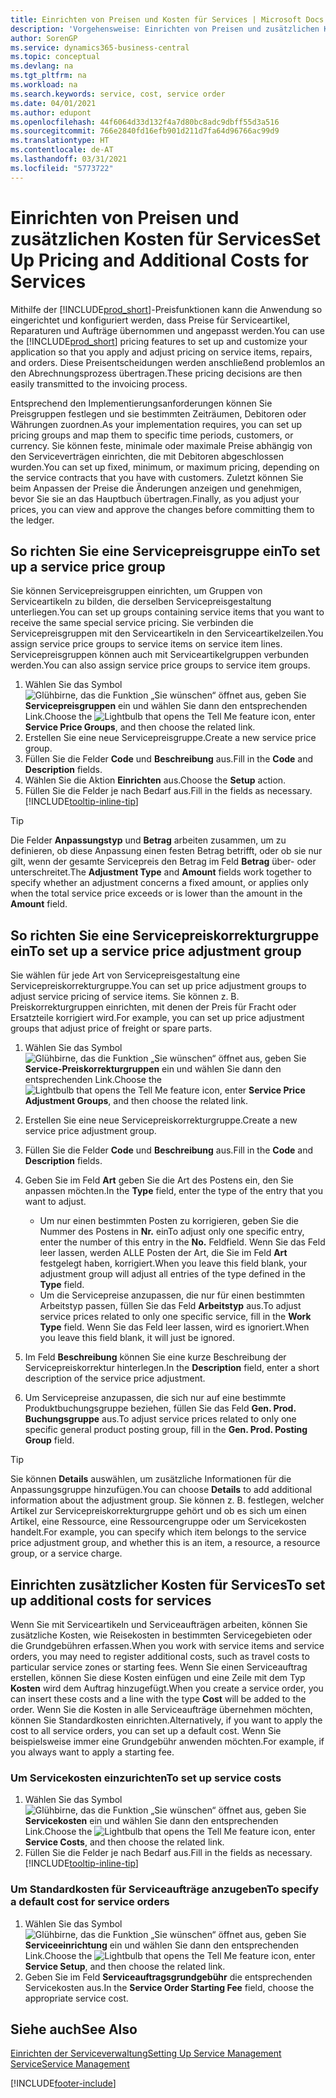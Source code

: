 ```yaml
---
title: Einrichten von Preisen und Kosten für Services | Microsoft Docs
description: 'Vorgehensweise: Einrichten von Preisen und zusätzlichen Kosten für Services.'
author: SorenGP
ms.service: dynamics365-business-central
ms.topic: conceptual
ms.devlang: na
ms.tgt_pltfrm: na
ms.workload: na
ms.search.keywords: service, cost, service order
ms.date: 04/01/2021
ms.author: edupont
ms.openlocfilehash: 44f6064d33d132f4a7d80bc8adc9dbff55d3a516
ms.sourcegitcommit: 766e2840fd16efb901d211d7fa64d96766ac99d9
ms.translationtype: HT
ms.contentlocale: de-AT
ms.lasthandoff: 03/31/2021
ms.locfileid: "5773722"
---
```

# <a name="set-up-pricing-and-additional-costs-for-services"></a><span data-ttu-id="b4225-103">Einrichten von Preisen und zusätzlichen Kosten für Services</span><span class="sxs-lookup"><span data-stu-id="b4225-103">Set Up Pricing and Additional Costs for Services</span></span>
<span data-ttu-id="b4225-104">Mithilfe der [!INCLUDE[prod_short](includes/prod_short.md)]-Preisfunktionen kann die Anwendung so eingerichtet und konfiguriert werden, dass Preise für Serviceartikel, Reparaturen und Aufträge übernommen und angepasst werden.</span><span class="sxs-lookup"><span data-stu-id="b4225-104">You can use the [!INCLUDE[prod_short](includes/prod_short.md)] pricing features to set up and customize your application so that you apply and adjust pricing on service items, repairs, and orders.</span></span> <span data-ttu-id="b4225-105">Diese Preisentscheidungen werden anschließend problemlos an den Abrechnungsprozess übertragen.</span><span class="sxs-lookup"><span data-stu-id="b4225-105">These pricing decisions are then easily transmitted to the invoicing process.</span></span>  
  
<span data-ttu-id="b4225-106">Entsprechend den Implementierungsanforderungen können Sie Preisgruppen festlegen und sie bestimmten Zeiträumen, Debitoren oder Währungen zuordnen.</span><span class="sxs-lookup"><span data-stu-id="b4225-106">As your implementation requires, you can set up pricing groups and map them to specific time periods, customers, or currency.</span></span> <span data-ttu-id="b4225-107">Sie können feste, minimale oder maximale Preise abhängig von den Serviceverträgen einrichten, die mit Debitoren abgeschlossen wurden.</span><span class="sxs-lookup"><span data-stu-id="b4225-107">You can set up fixed, minimum, or maximum pricing, depending on the service contracts that you have with customers.</span></span> <span data-ttu-id="b4225-108">Zuletzt können Sie beim Anpassen der Preise die Änderungen anzeigen und genehmigen, bevor Sie sie an das Hauptbuch übertragen.</span><span class="sxs-lookup"><span data-stu-id="b4225-108">Finally, as you adjust your prices, you can view and approve the changes before committing them to the ledger.</span></span>  

## <a name="to-set-up-a-service-price-group"></a><span data-ttu-id="b4225-109">So richten Sie eine Servicepreisgruppe ein</span><span class="sxs-lookup"><span data-stu-id="b4225-109">To set up a service price group</span></span>
<span data-ttu-id="b4225-110">Sie können Servicepreisgruppen einrichten, um Gruppen von Serviceartikeln zu bilden, die derselben Servicepreisgestaltung unterliegen.</span><span class="sxs-lookup"><span data-stu-id="b4225-110">You can set up groups containing service items that you want to receive the same special service pricing.</span></span> <span data-ttu-id="b4225-111">Sie verbinden die Servicepreisgruppen mit den Serviceartikeln in den Serviceartikelzeilen.</span><span class="sxs-lookup"><span data-stu-id="b4225-111">You assign service price groups to service items on service item lines.</span></span> <span data-ttu-id="b4225-112">Servicepreisgruppen können auch mit Serviceartikelgruppen verbunden werden.</span><span class="sxs-lookup"><span data-stu-id="b4225-112">You can also assign service price groups to service item groups.</span></span>  

1. <span data-ttu-id="b4225-113">Wählen Sie das Symbol ![Glühbirne, das die Funktion „Sie wünschen“ öffnet](media/ui-search/search_small.png "Tell Me-Funktion") aus, geben Sie **Servicepreisgruppen** ein und wählen Sie dann den entsprechenden Link.</span><span class="sxs-lookup"><span data-stu-id="b4225-113">Choose the ![Lightbulb that opens the Tell Me feature](media/ui-search/search_small.png "Tell me what you want to do") icon, enter **Service Price Groups**, and then choose the related link.</span></span>  
2. <span data-ttu-id="b4225-114">Erstellen Sie eine neue Servicepreisgruppe.</span><span class="sxs-lookup"><span data-stu-id="b4225-114">Create a new service price group.</span></span>  
3. <span data-ttu-id="b4225-115">Füllen Sie die Felder **Code** und **Beschreibung** aus.</span><span class="sxs-lookup"><span data-stu-id="b4225-115">Fill in the **Code** and **Description** fields.</span></span>  
4. <span data-ttu-id="b4225-116">Wählen Sie die Aktion **Einrichten** aus.</span><span class="sxs-lookup"><span data-stu-id="b4225-116">Choose the **Setup** action.</span></span>  
2. <span data-ttu-id="b4225-117">Füllen Sie die Felder je nach Bedarf aus.</span><span class="sxs-lookup"><span data-stu-id="b4225-117">Fill in the fields as necessary.</span></span> [!INCLUDE[tooltip-inline-tip](includes/tooltip-inline-tip_md.md)]  

 > [!Tip]
 > <span data-ttu-id="b4225-118">Die Felder **Anpassungstyp** und **Betrag** arbeiten zusammen, um zu definieren, ob diese Anpassung einen festen Betrag betrifft, oder ob sie nur gilt, wenn der gesamte Servicepreis den Betrag im Feld **Betrag** über- oder unterschreitet.</span><span class="sxs-lookup"><span data-stu-id="b4225-118">The **Adjustment Type** and **Amount** fields work together to specify whether an adjustment concerns a fixed amount, or applies only when the total service price exceeds or is lower than the amount in the **Amount** field.</span></span>  

## <a name="to-set-up-a-service-price-adjustment-group"></a><span data-ttu-id="b4225-119">So richten Sie eine Servicepreiskorrekturgruppe ein</span><span class="sxs-lookup"><span data-stu-id="b4225-119">To set up a service price adjustment group</span></span>  
<span data-ttu-id="b4225-120">Sie wählen für jede Art von Servicepreisgestaltung eine Servicepreiskorrekturgruppe.</span><span class="sxs-lookup"><span data-stu-id="b4225-120">You can set up price adjustment groups to adjust service pricing of service items.</span></span> <span data-ttu-id="b4225-121">Sie können z. B. Preiskorrekturgruppen einrichten, mit denen der Preis für Fracht oder Ersatzteile korrigiert wird.</span><span class="sxs-lookup"><span data-stu-id="b4225-121">For example, you can set up price adjustment groups that adjust price of freight or spare parts.</span></span>  
  
1. <span data-ttu-id="b4225-122">Wählen Sie das Symbol ![Glühbirne, das die Funktion „Sie wünschen“ öffnet](media/ui-search/search_small.png "Tell Me-Funktion") aus, geben Sie **Service-Preiskorrekturgruppen** ein und wählen Sie dann den entsprechenden Link.</span><span class="sxs-lookup"><span data-stu-id="b4225-122">Choose the ![Lightbulb that opens the Tell Me feature](media/ui-search/search_small.png "Tell me what you want to do") icon, enter **Service Price Adjustment Groups**, and then choose the related link.</span></span>  
2. <span data-ttu-id="b4225-123">Erstellen Sie eine neue Servicepreiskorrekturgruppe.</span><span class="sxs-lookup"><span data-stu-id="b4225-123">Create a new service price adjustment group.</span></span>  
3. <span data-ttu-id="b4225-124">Füllen Sie die Felder **Code** und **Beschreibung** aus.</span><span class="sxs-lookup"><span data-stu-id="b4225-124">Fill in the **Code** and **Description** fields.</span></span>  
4. <span data-ttu-id="b4225-125">Geben Sie im Feld **Art** geben Sie die Art des Postens ein, den Sie anpassen möchten.</span><span class="sxs-lookup"><span data-stu-id="b4225-125">In the **Type** field, enter the type of the entry that you want to adjust.</span></span>  
  
    * <span data-ttu-id="b4225-126">Um nur einen bestimmten Posten zu korrigieren, geben Sie die Nummer des Postens in **Nr.** ein</span><span class="sxs-lookup"><span data-stu-id="b4225-126">To adjust only one specific entry, enter the number of this entry in the **No.**</span></span> <span data-ttu-id="b4225-127">Feld</span><span class="sxs-lookup"><span data-stu-id="b4225-127">field.</span></span> <span data-ttu-id="b4225-128">Wenn Sie das Feld leer lassen, werden ALLE Posten der Art, die Sie im Feld **Art** festgelegt haben, korrigiert.</span><span class="sxs-lookup"><span data-stu-id="b4225-128">When you leave this field blank, your adjustment group will adjust all entries of the type defined in the **Type** field.</span></span>  
    * <span data-ttu-id="b4225-129">Um die Servicepreise anzupassen, die nur für einen bestimmten Arbeitstyp passen, füllen Sie das Feld **Arbeitstyp** aus.</span><span class="sxs-lookup"><span data-stu-id="b4225-129">To adjust service prices related to only one specific service, fill in the **Work Type** field.</span></span> <span data-ttu-id="b4225-130">Wenn Sie das Feld leer lassen, wird es ignoriert.</span><span class="sxs-lookup"><span data-stu-id="b4225-130">When you leave this field blank, it will just be ignored.</span></span>  
  
5. <span data-ttu-id="b4225-131">Im Feld **Beschreibung** können Sie eine kurze Beschreibung der Servicepreiskorrektur hinterlegen.</span><span class="sxs-lookup"><span data-stu-id="b4225-131">In the **Description** field, enter a short description of the service price adjustment.</span></span>  
6. <span data-ttu-id="b4225-132">Um Servicepreise anzupassen, die sich nur auf eine bestimmte Produktbuchungsgruppe beziehen, füllen Sie das Feld **Gen. Prod. Buchungsgruppe** aus.</span><span class="sxs-lookup"><span data-stu-id="b4225-132">To adjust service prices related to only one specific general product posting group, fill in the **Gen. Prod. Posting Group** field.</span></span>

> [!Tip]
> <span data-ttu-id="b4225-133">Sie können **Details** auswählen, um zusätzliche Informationen für die Anpassungsgruppe hinzufügen.</span><span class="sxs-lookup"><span data-stu-id="b4225-133">You can choose **Details** to add additional information about the adjustment group.</span></span> <span data-ttu-id="b4225-134">Sie können z. B. festlegen, welcher Artikel zur Servicepreiskorrekturgruppe gehört und ob es sich um einen Artikel, eine Ressource, eine Ressourcengruppe oder um Servicekosten handelt.</span><span class="sxs-lookup"><span data-stu-id="b4225-134">For example, you can specify which item belongs to the service price adjustment group, and whether this is an item, a resource, a resource group, or a service charge.</span></span>  

## <a name="to-set-up-additional-costs-for-services"></a><span data-ttu-id="b4225-135">Einrichten zusätzlicher Kosten für Services</span><span class="sxs-lookup"><span data-stu-id="b4225-135">To set up additional costs for services</span></span>
<span data-ttu-id="b4225-136">Wenn Sie mit Serviceartikeln und Serviceaufträgen arbeiten, können Sie zusätzliche Kosten, wie Reisekosten in bestimmten Servicegebieten oder die Grundgebühren erfassen.</span><span class="sxs-lookup"><span data-stu-id="b4225-136">When you work with service items and service orders, you may need to register additional costs, such as travel costs to particular service zones or starting fees.</span></span> <span data-ttu-id="b4225-137">Wenn Sie einen Serviceauftrag erstellen, können Sie diese Kosten einfügen und eine Zeile mit dem Typ **Kosten** wird dem Auftrag hinzugefügt.</span><span class="sxs-lookup"><span data-stu-id="b4225-137">When you create a service order, you can insert these costs and a line with the type **Cost** will be added to the order.</span></span> <span data-ttu-id="b4225-138">Wenn Sie die Kosten in alle Serviceaufträge übernehmen möchten, können Sie Standardkosten einrichten.</span><span class="sxs-lookup"><span data-stu-id="b4225-138">Alternatively, if you want to apply the cost to all service orders, you can set up a default cost.</span></span> <span data-ttu-id="b4225-139">Wenn Sie beispielsweise immer eine Grundgebühr anwenden möchten.</span><span class="sxs-lookup"><span data-stu-id="b4225-139">For example, if you always want to apply a starting fee.</span></span>
  
### <a name="to-set-up-service-costs"></a><span data-ttu-id="b4225-140">Um Servicekosten einzurichten</span><span class="sxs-lookup"><span data-stu-id="b4225-140">To set up service costs</span></span>
1. <span data-ttu-id="b4225-141">Wählen Sie das Symbol ![Glühbirne, das die Funktion „Sie wünschen“ öffnet](media/ui-search/search_small.png "Tell Me-Funktion") aus, geben Sie **Servicekosten** ein und wählen Sie dann den entsprechenden Link.</span><span class="sxs-lookup"><span data-stu-id="b4225-141">Choose the ![Lightbulb that opens the Tell Me feature](media/ui-search/search_small.png "Tell me what you want to do") icon, enter **Service Costs**, and then choose the related link.</span></span> 
2. <span data-ttu-id="b4225-142">Füllen Sie die Felder je nach Bedarf aus.</span><span class="sxs-lookup"><span data-stu-id="b4225-142">Fill in the fields as necessary.</span></span> [!INCLUDE[tooltip-inline-tip](includes/tooltip-inline-tip_md.md)]  

### <a name="to-specify-a-default-cost-for-service-orders"></a><span data-ttu-id="b4225-143">Um Standardkosten für Serviceaufträge anzugeben</span><span class="sxs-lookup"><span data-stu-id="b4225-143">To specify a default cost for service orders</span></span>
1. <span data-ttu-id="b4225-144">Wählen Sie das Symbol ![Glühbirne, das die Funktion „Sie wünschen“ öffnet](media/ui-search/search_small.png "Tell Me-Funktion") aus, geben Sie **Serviceeinrichtung** ein und wählen Sie dann den entsprechenden Link.</span><span class="sxs-lookup"><span data-stu-id="b4225-144">Choose the ![Lightbulb that opens the Tell Me feature](media/ui-search/search_small.png "Tell me what you want to do") icon, enter **Service Setup**, and then choose the related link.</span></span> 
2. <span data-ttu-id="b4225-145">Geben Sie im Feld **Serviceauftragsgrundgebühr** die entsprechenden Servicekosten aus.</span><span class="sxs-lookup"><span data-stu-id="b4225-145">In the **Service Order Starting Fee** field, choose the appropriate service cost.</span></span>

## <a name="see-also"></a><span data-ttu-id="b4225-146">Siehe auch</span><span class="sxs-lookup"><span data-stu-id="b4225-146">See Also</span></span>
[<span data-ttu-id="b4225-147">Einrichten der Serviceverwaltung</span><span class="sxs-lookup"><span data-stu-id="b4225-147">Setting Up Service Management</span></span>](service-setup-service.md)  
[<span data-ttu-id="b4225-148">Service</span><span class="sxs-lookup"><span data-stu-id="b4225-148">Service Management</span></span>](service-service.md)  


[!INCLUDE[footer-include](includes/footer-banner.md)]